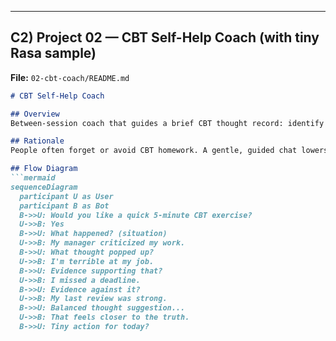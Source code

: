 ---

## C2) Project 02 — CBT Self-Help Coach (with tiny Rasa sample)  
**File:** `02-cbt-coach/README.md`
```md
# CBT Self-Help Coach

## Overview
Between-session coach that guides a brief CBT thought record: identify situation → automatic thought → evidence for/against → balanced reframe → tiny action.

## Rationale
People often forget or avoid CBT homework. A gentle, guided chat lowers effort and builds skill use.

## Flow Diagram
```mermaid
sequenceDiagram
  participant U as User
  participant B as Bot
  B->>U: Would you like a quick 5-minute CBT exercise?
  U->>B: Yes
  B->>U: What happened? (situation)
  U->>B: My manager criticized my work.
  B->>U: What thought popped up?
  U->>B: I'm terrible at my job.
  B->>U: Evidence supporting that?
  U->>B: I missed a deadline.
  B->>U: Evidence against it?
  U->>B: My last review was strong.
  B->>U: Balanced thought suggestion...
  U->>B: That feels closer to the truth.
  B->>U: Tiny action for today?
